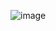 ![image](https://github.com/APT-coder/GGWebsite/assets/117518992/fd0d0fbb-84c1-4bda-a60e-08aa1fc6950e)
